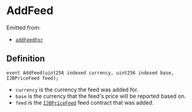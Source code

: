 # AddFeed

Emitted from:

* [`addFeedFor`](../write/addfeed.md)

## Definition

```solidity
event AddFeed(uint256 indexed currency, uint256 indexed base, IJBPriceFeed feed);
```

* `currency` is the currency the feed was added for.
* `base` is the currency that the feed's price will be reported based on.
* `feed` is the [`IJBPriceFeed`](../../../interfaces/ijbpricefeed.md) feed contract that was added.

